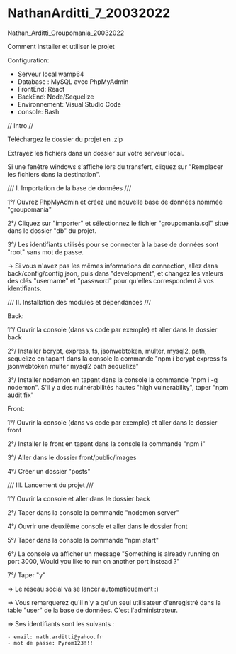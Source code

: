 # NathanArditti_7_20032022
Nathan_Arditti_Groupomania_20032022


Comment installer et utiliser le projet

Configuration:
- Serveur local wamp64
- Database : MySQL avec PhpMyAdmin
- FrontEnd: React
- BackEnd: Node/Sequelize
 - Environnement: Visual Studio Code
 - console: Bash
 
 // Intro //
 
 Téléchargez le dossier du projet en .zip
 
 Extrayez les fichiers dans un dossier sur votre serveur local.
 
 Si une fenêtre windows s'affiche lors du transfert, cliquez sur "Remplacer les fichiers dans la destination".
 
/// I. Importation de la base de données ///

1°/ Ouvrez PhpMyAdmin et créez une nouvelle base de données nommée "groupomania"

2°/ Cliquez sur "importer" et sélectionnez le fichier "groupomania.sql" situé dans le dossier "db" du projet.

3°/ Les identifiants utilisés pour se connecter à la base de données sont "root" sans mot de passe.

-> Si vous n'avez pas les mêmes informations de connection, allez dans back/config/config.json, puis dans "development", et changez les valeurs des clés "username" et "password" pour qu'elles correspondent à vos identifiants.

/// II. Installation des modules et dépendances ///

Back:

1°/ Ouvrir la console (dans vs code par exemple) et aller dans le dossier back

2°/ Installer bcrypt, express, fs, jsonwebtoken, multer, mysql2, path, sequelize en tapant dans la console la commande "npm i bcrypt express fs jsonwebtoken multer mysql2 path sequelize"

3°/ Installer nodemon en tapant dans la console la commande "npm i -g nodemon". S'il y a des nulnérabilités hautes "high vulnerability", taper "npm audit fix"


Front:

1°/ Ouvrir la console (dans vs code par exemple) et aller dans le dossier front

2°/ Installer le front en tapant dans la console la commande "npm i"

3°/ Aller dans le dossier front/public/images

4°/ Créer un dossier "posts"

/// III. Lancement du projet ///

1°/ Ouvrir la console et aller dans le dossier back

2°/ Taper dans la console la commande "nodemon server"

4°/ Ouvrir une deuxième console et aller dans le dossier front

5°/ Taper dans la console la commande "npm start"

6°/ La console va afficher un message "Something is already running on port 3000, Would you like to run on another port instead ?"

7°/ Taper "y"

=> Le réseau social va se lancer automatiquement :)

=>  Vous remarquerez qu'il n'y a qu'un seul utilisateur d'enregistré dans la table "user" de la base de données. C'est l'administrateur.

=> Ses identifiants sont les suivants : 

    - email: nath.arditti@yahoo.fr
    - mot de passe: Pyrom123!!!


